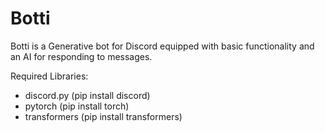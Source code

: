 # Botti
Botti is a Generative bot for Discord equipped with basic functionality and an AI for responding to messages.

Required Libraries:
- discord.py (pip install discord)
- pytorch (pip install torch)
- transformers (pip install transformers)
